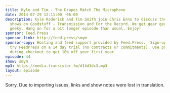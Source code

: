 ```yaml
---
title: Kyle and Tim - The Drapes Match The Microphone
date: 2014-07-29 12:11:00 -06:00
description: Kyle Roderick and Tim Smith join Chris Enns to discuss their respective
  shows on Goodstuff - Transmission and For the Record. We get gear geeky and production
  geeky. Hang on for a bit longer episode than usual. Enjoy!
sponsor: Feed.Press
sponsor-link: http://feed.press/smym
sponsor-copy: Hosting and feed support provided by Feed.Press.  Sign-up today and
  try FeedPress on a 14 day trial (no contracts or commitments). Use promo code "smym"
  during checkout to get 10% off your first year.
episode: 44
show: smym
mp3: https://media.transistor.fm/d14d3dc3.mp3
layout: episode
---
```


Sorry. Due to importing issues, links and show notes were lost in translation.
